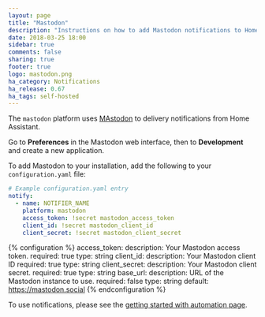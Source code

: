 ```yaml
---
layout: page
title: "Mastodon"
description: "Instructions on how to add Mastodon notifications to Home Assistant."
date: 2018-03-25 18:00
sidebar: true
comments: false
sharing: true
footer: true
logo: mastodon.png
ha_category: Notifications
ha_release: 0.67
ha_tags: self-hosted
---
```


The `mastodon` platform uses [MAstodon](https://joinmastodon.org/) to delivery notifications from Home Assistant.

Go to **Preferences** in the Mastodon web interface, then to **Development** and create a new application.

To add Mastodon to your installation, add the following to your `configuration.yaml` file:

```yaml
# Example configuration.yaml entry
notify:
  - name: NOTIFIER_NAME
    platform: mastodon
    access_token: !secret mastodon_access_token
    client_id: !secret mastodon_client_id
    client_secret: !secret mastodon_client_secret
```

{% configuration %}
access_token:
  description: Your Mastodon access token.
  required: true
  type: string
client_id:
  description: Your Mastodon client ID
  required: true
  type: string
client_secret:
  description: Your Mastodon client secret.
  required: true
  type: string
base_url:
  description: URL of the Mastodon instance to use.
  required: false
  type: string
  default: https://mastodon.social
{% endconfiguration %}

To use notifications, please see the [getting started with automation page](/getting-started/automation/).
